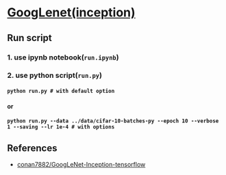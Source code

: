 # [GoogLenet(inception)](http://www.cv-foundation.org/openaccess/content_cvpr_2015/papers/Szegedy_Going_Deeper_With_2015_CVPR_paper.pdf)

## Run script
### 1. use ipynb notebook(`run.ipynb`)
### 2. use python script(`run.py`)
#### `python run.py # with default option`
#### or
#### `python run.py --data ../data/cifar-10-batches-py --epoch 10 --verbose 1 --saving --lr 1e-4 # with options`

## References
- [conan7882/GoogLeNet-Inception-tensorflow](https://github.com/conan7882/GoogLeNet-Inception-tensorflow)
